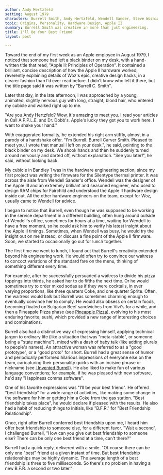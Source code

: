 ```yaml
---
author: Andy Hertzfeld
setting: August 1979
characters: Burrell Smith, Andy Hertzfeld, Wendell Sander, Steve Wozniak
topic: Origins, Personality, Hardware Design, Apple II
summary: Burrell Smith was creative in more than just engineering.
title: I'll Be Your Best Friend
layout: post

---
```


Toward the end of my first week as an Apple employee in August 1979, I noticed that someone had left a black binder on my desk, with a hand-written title that read, "Apple II: Principles of Operation". It contained a brilliant, concise description of how the Apple II hardware worked, reverently explaining details of Woz's epic, creative design hacks, in a clearer fashion than I'd ever read before. I didn't know who left it there, but the title page said it was written by "Burrell C. Smith".

  
  
  
  
Later that day, in the late afternoon, I was approached by a young, animated, slightly nervous guy with long, straight, blond hair, who entered my cubicle and walked right up to me.  
  
  
"Are you Andy Hertzfeld? Wow, it's amazing to meet you. I read your articles in Call A.P.P.L.E. and Dr. Dobb's. Apple's lucky they got you to work here. I want to shake your hand."  
  
  
With exaggerated formality, he extended his right arm stiffly, almost in a parody of a handshake offer. "I'm Burrell. Burrell Carver Smith. Pleased to meet you. I wrote that manual I left on your desk.", he said, pointing to the black binder on my desk. We shook hands and then he suddenly turned around nervously and darted off, without explanation. "See you later!", he said, without looking back.  
  
  
My cubicle in Bandley 1 was in the hardware engineering section, since my first project was writing the firmware for the Silentype thermal printer. It was across the aisle from Wendell Sander's office. Wendell was the designer of the Apple III and an extremely brilliant and seasoned engineer, who used to design RAM chips for Fairchild and understood the Apple II hardware design inside out. All the other hardware engineers on the team, except for Woz, usually came to Wendell for advice.  
  
  
I began to notice that Burrell, even though he was supposed to be working in the service department in a different building, often hung around outside of Wendell's office, sometimes for hours at a time, waiting for Wendell to have a free moment, so he could ask him to verify his latest insight about the Apple II timings. Sometimes, when Wendell was busy, he would try the insight out on me instead, or discuss a fine point of the Apple II firmware. Soon, we started to occasionally go out for lunch together.  
  
  
The first time we went to lunch, I found out that Burrell's creativity extended beyond his engineering work. He would often try to convince our waitress to concoct variations of the standard fare on the menu, thinking of something different every time.  
  
  
For example, after he successfully persuaded a waitress to divide his pizza toppings into thirds, he asked her to do fifths the next time. Or he would sometimes try to order mixed sodas as if they were cocktails, in ever varying proportions, like three quarters Coke, and one quarter Sprite. Often, the waitress would balk but Burrell was sometimes charming enough to eventually convince her to comply. He would also obsess on certain foods, becoming fixated on Bulgarian Beef sandwiches from Vivi's for a while, and then a Pineapple Pizza phase (see [Pineapple Pizza](/pineapple-pizza)), evolving to his most enduring favorite, sushi, which provided a new range of interesting choices and combinations.  
  
  
Burrell also had a distinctive way of expressing himself, applying technical jargon to ordinary life (like a situation that was "meta-stable", or someone being a "state machine"), mixed with a dash of baby talk (like adding plurals to people's names). An attractive woman was referred to as a "good prototype", or a "good proto" for short. Burrell had a great sense of humor and periodically performed hilarious impressions of everyone else on the team, caricaturing their personality quirks with an incisive phrase or nickname (see [I Invented Burrell](/i-invented-burrell)). He also liked to make fun of various language conventions; for example, if he was pleased with new software, he'd say "Happiness comma software".  
  
  
One of his favorite expressions was "I'll be your best friend". He offered "best friendship" for a wide range of activities, like making some change in the software for him or getting him a Coke from the gas station. "Best friendship takes place", he would declare if pleased with the results. He also had a habit of reducing things to initials, like "B.F.R." for "Best Friendship Relationship".   
  
  
Once, right after Burrell conferred best friendship upon me, I heard him offer best friendship to someone else, for a different favor. "Wait a second", I challenged Burrell, "How can you give out best friendship to someone else? There can be only one best friend at a time, can't there?"  
  
  
Burrell had a quick reply, delivered with a smile. "Of course there can be only one "best" friend at a given instant of time. But best friendship relationships may be highly dynamic. The average length of a best friendship is three to five milliseconds. So there's no problem in having a new B.F.R. a second or two later." 
